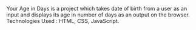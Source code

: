 Your Age in Days is a project which takes date of birth from a user as an input and displays its age in number of days as an output on the browser.
Technologies Used : HTML, CSS, JavaScript.
